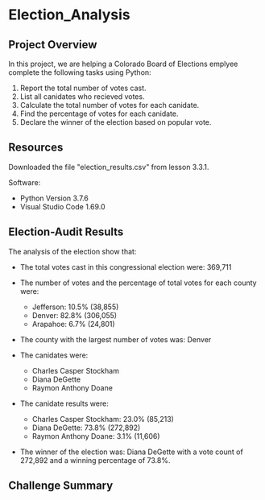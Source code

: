 # Election_Analysis

## Project Overview
In this project, we are helping a Colorado Board of Elections emplyee complete
the following tasks using Python:

1. Report the total number of votes cast.
2. List all canidates who recieved votes.
2. Calculate the total number of votes for each canidate.
3. Find the percentage of votes for each canidate.
4. Declare the winner of the election based on popular vote. 

## Resources
Downloaded the file "election_results.csv" from lesson 3.3.1.

Software: 
 * Python Version 3.7.6
 * Visual Studio Code 1.69.0

## Election-Audit Results
The analysis of the election show that:
- The total votes cast in this congressional election were: 369,711
- The number of votes and the percentage of total votes for each county were:
  * Jefferson: 10.5% (38,855)
  * Denver: 82.8% (306,055)
  * Arapahoe: 6.7% (24,801)
- The county with the largest number of votes was: Denver

- The canidates were:
  * Charles Casper Stockham
  * Diana DeGette
  * Raymon Anthony Doane

- The canidate results were:
  * Charles Casper Stockham: 23.0% (85,213)
  * Diana DeGette: 73.8% (272,892)
  * Raymon Anthony Doane: 3.1% (11,606)

- The winner of the election was: Diana DeGette with a vote count of 272,892 and
 a winning percentage of 73.8%.

## Challenge Summary
